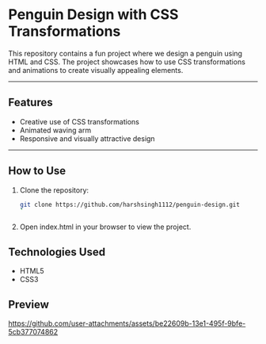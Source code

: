 # Penguin Design with CSS Transformations

This repository contains a fun project where we design a penguin using HTML and CSS. The project showcases how to use CSS transformations and animations to create visually appealing elements.

---

## Features
- Creative use of CSS transformations
- Animated waving arm
- Responsive and visually attractive design


---

## How to Use
1. Clone the repository:
   ```bash
   git clone https://github.com/harshsingh1112/penguin-design.git
   `
2. Open index.html in your browser to view the project.

## Technologies Used
- HTML5
- CSS3

## Preview


https://github.com/user-attachments/assets/be22609b-13e1-495f-9bfe-5cb377074862




